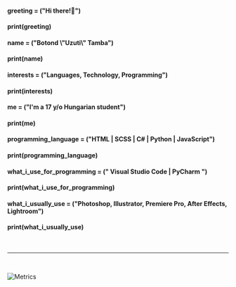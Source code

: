 <h4>greeting = ("Hi there!👋")</h4>
<h4>print(greeting)</h4>


<h4>name = ("Botond  \"Uzuti\"  Tamba")</h4>
<h4>print(name)</h4>


<h4>interests = ("Languages, Technology, Programming")</h4>
<h4>print(interests)</h4>


<h4>me = ("I'm a 17 y/o Hungarian student")</h4>
<h4>print(me)</h4>


<h4>programming_language = ("HTML | SCSS | C# | Python | JavaScript")</h4>
<h4>print(programming_language)</h4>


<h4>what_i_use_for_programming = (" Visual Studio Code | PyCharm ")</h4>
<h4>print(what_i_use_for_programming)</h4>


<h4>what_i_usually_use = ("Photoshop, Illustrator, Premiere Pro, After Effects, Lightroom")</h4>
<h4>print(what_i_usually_use)</h4>


<br>
<hr>
<br>

![Metrics](https://metrics.lecoq.io/Uzuti?template=classic&base.metadata=0&languages=1&languages.limit=8&languages.colors=github&languages.threshold=0%25&config.timezone=Europe%2FBudapest)
